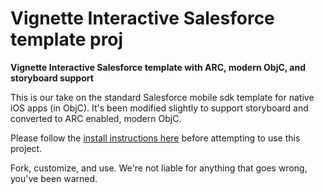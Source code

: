 Vignette Interactive Salesforce template proj
===================

**Vignette Interactive Salesforce template with ARC, modern ObjC, and storyboard support**

This is our take on the standard Salesforce mobile sdk template for native iOS apps (in ObjC).  It's been modified slightly to support storyboard and converted to ARC enabled, modern ObjC.

Please follow the [install instructions here](https://github.com/joshbirk/SalesforceMobileSDK-iOS) before attempting to use this project.

Fork, customize, and use.  We're not liable for anything that goes wrong, you've been warned.
